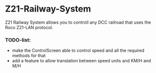 # Z21-Railway-System
Z21 Railway System allows you to controll any DCC railroad that uses the Roco Z21-LAN protocol.

### TODO-list:
- make the ControlScreen able to control speed and all the required methods for that
- add a feature to allow translation between speed units and KM/H and M/H
